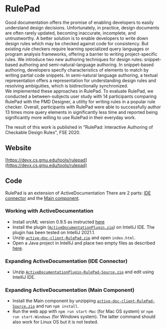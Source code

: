 # RulePad

Good documentation offers the promise of enabling developers to easily understand design decisions. 
Unfortunately, in practice, design documents are often rarely updated, becoming inaccurate, incomplete, and untrustworthy. 
A better solution is to enable developers to write down design rules which may be checked against code for consistency. 
But existing rule checkers require learning specialized query languages or program analysis frameworks, offering a barrier to writing project-specific rules. 
We introduce two new authoring techniques for design rules: snippet-based authoring and semi-natural-language authoring.
In snippet-based authoring, developers specify characteristics of elements to match by writing partial code snippets. 
In semi-natural language authoring, a textual representation offers a representation for understanding design rules and resolving ambiguities, which is bidirectionally synchronized.  
We implemented these approaches in RulePad. 
To evaluate RulePad, we conducted a between-subjects user study with 14 participants comparing RulePad with the PMD Designer, a utility for writing rules in a popular rule checker. 
Overall, participants with RulePad were able to successfully author 13 times more query elements in significantly less time and reported being significantly more willing to use RulePad in their everyday work. 


The result of this work is published in "RulePad: Interactive Authoring of Checkable Design Rules", FSE 2020.

## Website 

[https://devx.cs.gmu.edu/tools/rulepad](https://devx.cs.gmu.edu/tools/rulepad)

## Code

RulePad is an extension of ActiveDocumentation
There are 2 parts: [IDE connector](https://github.com/devuxd/ActiveDocumentation/releases/tag/RulePad) 
and the [Main component](https://github.com/devuxd/active-doc-client/releases/tag/RulePad).

### Working with ActiveDocumentation

- Install _srcML_ version 0.9.5 as instructed [here](https://github.com/devuxd/active-doc-client/wiki#installing-srcml)
- Install the plugin ([`ActiveDocumentationPlugin.zip`](https://github.com/devuxd/RulePad/blob/master/ActiveDocumentationPlugin.zip)) on IntelliJ IDE. The plugin has been tested on IntelliJ 2021.1.
- Unzip [`active-doc-client-RulePad.zip`](https://github.com/devuxd/RulePad/blob/master/active-doc-client-RulePad.zip) and open `index.html`.
- Open a Java project in IntelliJ and place two empty files as described [here](https://github.com/devuxd/active-doc-client/blob/RulePad-version/README.md).

### Expanding ActiveDocumentation (IDE Connector)

- Unzip [`ActiveDocumentationPlugin-RulePad-Source.zip`](https://github.com/devuxd/RulePad/blob/master/ActiveDocumentationPlugin-RulePad-Source.zip) and edit using IntelliJ IDE.

### Expanding ActiveDocumentation (Main Component)
- Install the Main component by unzipping [`active-doc-client-RulePad-Source.zip`](https://github.com/devuxd/RulePad/blob/master/active-doc-client-RulePad-Source.zip) and run `npm install`.
- Run the web app with `npm run start-Mac` (for Mac OS system) or `npm run start-Windows` (for Windows system). The latter command should also work for Linux OS but it is not tested.